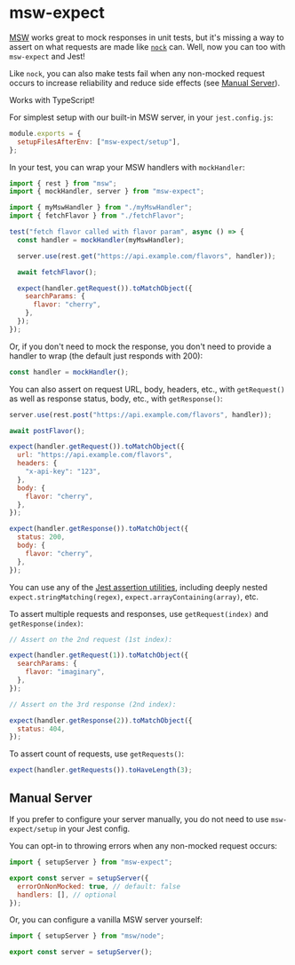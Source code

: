 # msw-expect

[MSW](https://mswjs.io/) works great to mock responses in unit tests, but it's missing a way to assert on what requests are made like [`nock`](https://github.com/nock/nock) can. Well, now you can too with `msw-expect` and Jest!

Like `nock`, you can also make tests fail when any non-mocked request occurs to increase reliability and reduce side effects (see [Manual Server](#manual-server)).

Works with TypeScript!

For simplest setup with our built-in MSW server, in your `jest.config.js`:

```js
module.exports = {
  setupFilesAfterEnv: ["msw-expect/setup"],
};
```

In your test, you can wrap your MSW handlers with `mockHandler`:

```js
import { rest } from "msw";
import { mockHandler, server } from "msw-expect";

import { myMswHandler } from "./myMswHandler";
import { fetchFlavor } from "./fetchFlavor";

test("fetch flavor called with flavor param", async () => {
  const handler = mockHandler(myMswHandler);

  server.use(rest.get("https://api.example.com/flavors", handler));

  await fetchFlavor();

  expect(handler.getRequest()).toMatchObject({
    searchParams: {
      flavor: "cherry",
    },
  });
});
```

Or, if you don't need to mock the response, you don't need to provide a handler to wrap (the default just responds with 200):

```js
const handler = mockHandler();
```

You can also assert on request URL, body, headers, etc., with `getRequest()` as well as response status, body, etc., with `getResponse()`:

```js
server.use(rest.post("https://api.example.com/flavors", handler));

await postFlavor();

expect(handler.getRequest()).toMatchObject({
  url: "https://api.example.com/flavors",
  headers: {
    "x-api-key": "123",
  },
  body: {
    flavor: "cherry",
  },
});

expect(handler.getResponse()).toMatchObject({
  status: 200,
  body: {
    flavor: "cherry",
  },
});
```

You can use any of the [Jest assertion utilities](https://jestjs.io/docs/en/expect), including deeply nested `expect.stringMatching(regex)`, `expect.arrayContaining(array)`, etc.

To assert multiple requests and responses, use `getRequest(index)` and `getResponse(index)`:

```js
// Assert on the 2nd request (1st index):

expect(handler.getRequest(1)).toMatchObject({
  searchParams: {
    flavor: "imaginary",
  },
});

// Assert on the 3rd response (2nd index):

expect(handler.getResponse(2)).toMatchObject({
  status: 404,
});
```

To assert count of requests, use `getRequests()`:

```js
expect(handler.getRequests()).toHaveLength(3);
```

## Manual Server

If you prefer to configure your server manually, you do not need to use `msw-expect/setup` in your Jest config.

You can opt-in to throwing errors when any non-mocked request occurs:

```js
import { setupServer } from "msw-expect";

export const server = setupServer({
  errorOnNonMocked: true, // default: false
  handlers: [], // optional
});
```

Or, you can configure a vanilla MSW server yourself:

```js
import { setupServer } from "msw/node";

export const server = setupServer();
```
